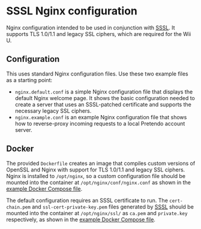 # SSSL Nginx configuration

Nginx configuration intended to be used in conjunction with [SSSL](https://github.com/PretendoNetwork/SSSL). It supports TLS 1.0/1.1 and legacy SSL ciphers, which are required for the Wii U.

## Configuration

This uses standard Nginx configuration files. Use these two example files as a starting point:

- `nginx.default.conf` is a simple Nginx configuration file that displays the default Nginx welcome page. It shows the basic configuration needed to create a server that uses an SSSL-patched certificate and supports the necessary legacy SSL ciphers.
- `nginx.example.conf` is an example Nginx configuration file that shows how to reverse-proxy incoming requests to a local Pretendo account server.

## Docker

The provided `Dockerfile` creates an image that compiles custom versions of OpenSSL and Nginx with support for TLS 1.0/1.1 and legacy SSL ciphers. Nginx is installed to `/opt/nginx`, so a custom configuration file should be mounted into the container at `/opt/nginx/conf/nginx.conf` as shown in the [example Docker Compose file](../compose.yml).

The default configuration requires an SSSL certificate to run. The `cert-chain.pem` and `ssl-cert-private-key.pem` files generated by [SSSL](https://github.com/PretendoNetwork/SSSL) should be mounted into the container at `/opt/nginx/ssl/` as `ca.pem` and `private.key` respectively, as shown in the [example Docker Compose file](../compose.yml).
